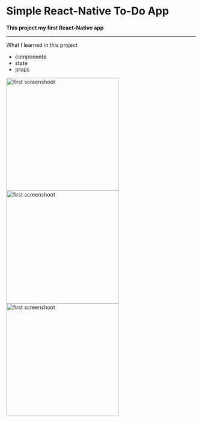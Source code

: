 # Simple React-Native To-Do App
__This project my first React-Native app__<hr>
What I learned in this project
- components
- state
- props
<div>
<picture>
  <img alt="first screenshoot" src="https://user-images.githubusercontent.com/59747293/198349319-7a9b0aaf-77b4-4e1e-9fd1-6a745a0b781e.png" width=300 >
</picture>
<picture>
  <img alt="first screenshoot" src="https://user-images.githubusercontent.com/59747293/198349307-fae34dcd-5036-4612-a151-2bb2dedb7b7c.png" width=300 >
</picture>
<picture>
  <img alt="first screenshoot" src="https://user-images.githubusercontent.com/59747293/198349315-683843bb-99cd-4e0b-885e-0d7c0a983774.png" width=300 >
</picture>
 </div>

